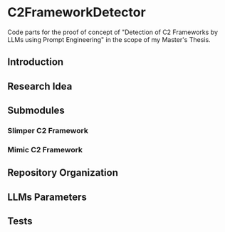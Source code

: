 # C2FrameworkDetector
Code parts for the proof of concept of "Detection of C2 Frameworks by LLMs using Prompt Engineering" in the scope of my Master's Thesis.

## Introduction


## Research Idea

## Submodules
### Slimper C2 Framework
### Mimic C2 Framework

## Repository Organization

## LLMs Parameters

## Tests 

